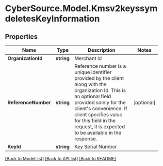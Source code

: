 # CyberSource.Model.Kmsv2keyssymdeletesKeyInformation
## Properties

Name | Type | Description | Notes
------------ | ------------- | ------------- | -------------
**OrganizationId** | **string** | Merchant Id  | 
**ReferenceNumber** | **string** | Reference number is a unique identifier provided by the client along with the organization Id. This is an optional field provided solely for the client&#39;s convenience. If client specifies value for this field in the request, it is expected to be available in the response.  | [optional] 
**KeyId** | **string** | Key Serial Number | 

[[Back to Model list]](../README.md#documentation-for-models) [[Back to API list]](../README.md#documentation-for-api-endpoints) [[Back to README]](../README.md)

